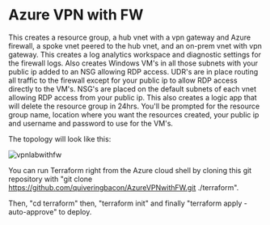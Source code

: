 # Azure VPN with FW

This creates a resource group, a hub vnet with a vpn gateway and Azure firewall, a spoke vnet peered to the hub vnet, and an on-prem vnet with vpn gateway. This creates a log analytics workspace and diagnostic settings for the firewall logs. Also creates Windows VM's in all those subnets with your public ip added to an NSG allowing RDP access. UDR's are in place routing all traffic to the firewall except for your public ip to allow RDP access directly to the VM's. NSG's are placed on the default subnets of each vnet allowing RDP access from your public ip. This also creates a logic app that will delete the resource group in 24hrs.
You'll be prompted for the resource group name, location where you want the resources created, your public ip and username and password to use for the VM's.

The topology will look like this:

![vpnlabwithfw](https://user-images.githubusercontent.com/128983862/231862510-e0227b69-282e-4bce-bec2-1f7d721c5024.png)

You can run Terraform right from the Azure cloud shell by cloning this git repository with "git clone https://github.com/quiveringbacon/AzureVPNwithFW.git ./terraform".

Then, "cd terraform" then, "terraform init" and finally "terraform apply -auto-approve" to deploy.
